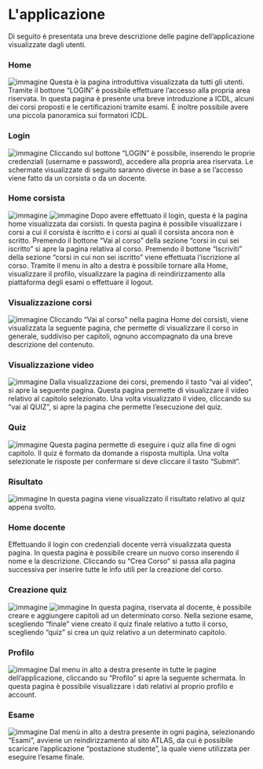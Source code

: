 # L'applicazione 
Di seguito è presentata una breve descrizione delle pagine dell’applicazione visualizzate dagli utenti. <br> 
### Home
![immagine](https://github.com/LLongaretti/ProgettoVideoCorsi/blob/main/Documentazione/Immagini/home.jfif)
Questa è la pagina introduttiva visualizzata da tutti gli utenti. Tramite il bottone “LOGIN” è possibile effettuare l’accesso alla propria area riservata. In questa pagina è presente una breve introduzione a ICDL, alcuni dei corsi proposti e le certificazioni tramite esami. È inoltre possibile avere una piccola panoramica sui formatori ICDL. <br> 
### Login 
![immagine](https://github.com/LLongaretti/ProgettoVideoCorsi/blob/main/Documentazione/Immagini/login.jfif)
Cliccando sul bottone “LOGIN” è possibile, inserendo le proprie credenziali (username e password), accedere alla propria area riservata. Le schermate visualizzate di seguito saranno diverse in base a se l’accesso viene fatto da un corsista o da un docente. 
### Home corsista 
![immagine](https://github.com/LLongaretti/ProgettoVideoCorsi/blob/main/Documentazione/Immagini/corsi%20a%20cui%20sei%20iscritto.jfif)
![immagine](https://github.com/LLongaretti/ProgettoVideoCorsi/blob/main/Documentazione/Immagini/corsi%20a%20cui%20non%20sei%20iscritto.jfif)
Dopo avere effettuato il login, questa è la pagina home visualizzata dai corsisti. In questa pagina è possibile visualizzare i corsi a cui il corsista è iscritto e i corsi ai quali il corsista ancora non è scritto. Premendo il bottone “Vai al corso” della sezione “corsi in cui sei iscritto” si apre la pagina relativa al corso. Premendo il bottone “Iscriviti” della sezione “corsi in cui non sei iscritto” viene effettuata l’iscrizione al corso.  Tramite il menu in alto a destra è possibile tornare alla Home, visualizzare il profilo, visualizzare la pagina di reindirizzamento alla piattaforma degli esami o effettuare il logout. <br> 
### Visualizzazione corsi 
![immagine](https://github.com/LLongaretti/ProgettoVideoCorsi/blob/main/Documentazione/Immagini/a10a87c5-9def-4b4b-b166-ed66cdcd1b44.jfif)
Cliccando “Vai al corso” nella pagina Home dei corsisti, viene visualizzata la seguente pagina, che permette di visualizzare il corso in generale, suddiviso per capitoli, ognuno accompagnato da una breve descrizione del contenuto. 
### Visualizzazione video 
![immagine](https://github.com/LLongaretti/ProgettoVideoCorsi/blob/main/Documentazione/Immagini/visualizza%20video.jfif)
Dalla visualizzazione dei corsi, premendo il tasto “vai al video”, si apre la seguente pagina. Questa pagina permette di visualizzare il video relativo al capitolo selezionato. Una volta visualizzato il video, cliccando su “vai al QUIZ”, si apre la pagina che permette l’esecuzione del quiz.
### Quiz 
![immagine](https://github.com/LLongaretti/ProgettoVideoCorsi/blob/main/Documentazione/Immagini/esegui%20quiz.jfif)
Questa pagina permette di eseguire i quiz alla fine di ogni capitolo. Il quiz è formato da domande a risposta multipla. Una volta selezionate le risposte per confermare si deve cliccare il tasto “Submit”. 
### Risultato 
![immagine](https://github.com/LLongaretti/ProgettoVideoCorsi/blob/main/Documentazione/Immagini/risultato%20quiz.jfif)
In questa pagina viene visualizzato il risultato relativo al quiz appena svolto. 
### Home docente 
Effettuando il login con credenziali docente verrà visualizzata questa pagina. In questa pagina è possibile creare un nuovo corso inserendo il nome e la descrizione. 
Cliccando su “Crea Corso” si passa alla pagina successiva per inserire tutte le info utili per la creazione del corso.
### Creazione quiz 
![immagine](https://github.com/LLongaretti/ProgettoVideoCorsi/blob/main/Documentazione/Immagini/crea%20capitolo0.jfif)
![immagine](https://github.com/LLongaretti/ProgettoVideoCorsi/blob/main/Documentazione/Immagini/crea%20capitolo)
In questa pagina, riservata al docente, è possibile creare e aggiungere capitoli ad un determinato corso. Nella sezione esame, scegliendo “finale” viene creato il quiz finale relativo a tutto il corso, scegliendo “quiz” si crea un quiz relativo a un determinato capitolo. 
### Profilo 
![immagine](https://github.com/LLongaretti/ProgettoVideoCorsi/blob/main/Documentazione/Immagini/visualizza%20profilo.jfif)
Dal menu in alto a destra presente in tutte le pagine dell’applicazione, cliccando su “Profilo” si apre la seguente schermata. In questa pagina è possibile visualizzare i dati relativi al proprio profilo e account. 
### Esame 
![immagine](https://github.com/LLongaretti/ProgettoVideoCorsi/blob/main/Documentazione/Immagini/visualizza%20immagini.jfif)
Dal menù in alto a destra presente in ogni pagina, selezionando “Esami”, avviene un reindirizzamento al sito ATLAS, da cui è possibile scaricare l’applicazione “postazione studente”, la quale viene utilizzata per eseguire l’esame finale.
